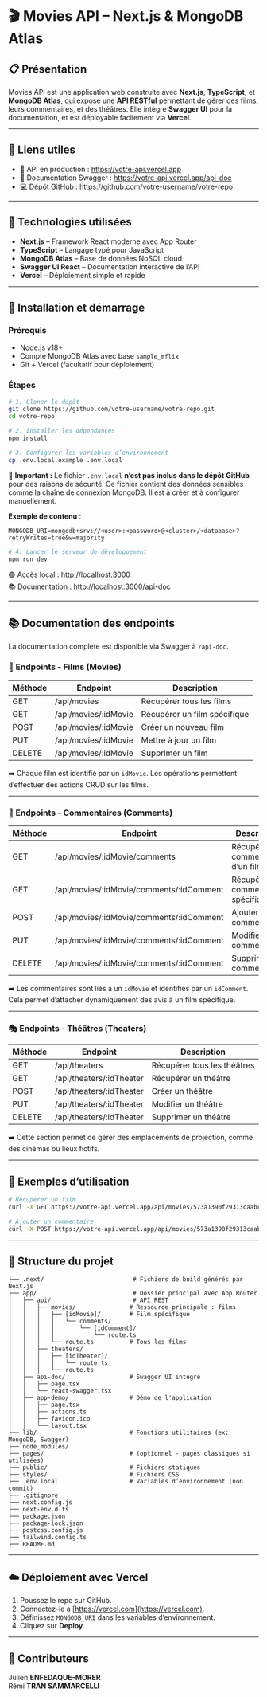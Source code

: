 # 🎬 Movies API – Next.js & MongoDB Atlas

## 📋 Présentation

Movies API est une application web construite avec **Next.js**, **TypeScript**, et **MongoDB Atlas**, qui expose une **API RESTful** permettant de gérer des films, leurs commentaires, et des théâtres. Elle intègre **Swagger UI** pour la documentation, et est déployable facilement via **Vercel**.

---

## 🔗 Liens utiles

- 🔌 API en production : https://votre-api.vercel.app
- 📘 Documentation Swagger : https://votre-api.vercel.app/api-doc
- 💻 Dépôt GitHub : https://github.com/votre-username/votre-repo

---

## 🧰 Technologies utilisées

- **Next.js** – Framework React moderne avec App Router
- **TypeScript** – Langage typé pour JavaScript
- **MongoDB Atlas** – Base de données NoSQL cloud
- **Swagger UI React** – Documentation interactive de l’API
- **Vercel** – Déploiement simple et rapide

---

## 🚀 Installation et démarrage

### Prérequis

- Node.js v18+
- Compte MongoDB Atlas avec base `sample_mflix`
- Git + Vercel (facultatif pour déploiement)

### Étapes

```bash
# 1. Cloner le dépôt
git clone https://github.com/votre-username/votre-repo.git
cd votre-repo

# 2. Installer les dépendances
npm install

# 3. Configurer les variables d’environnement
cp .env.local.example .env.local
```

📌 **Important :** Le fichier `.env.local` **n’est pas inclus dans le dépôt GitHub** pour des raisons de sécurité. Ce fichier contient des données sensibles comme la chaîne de connexion MongoDB. Il est à créer et à configurer manuellement.

**Exemple de contenu** :

```
MONGODB_URI=mongodb+srv://<user>:<password>@<cluster>/<database>?retryWrites=true&w=majority
```

```bash
# 4. Lancer le serveur de développement
npm run dev
```

🟢 Accès local : [http://localhost:3000](http://localhost:3000)  
📚 Documentation : [http://localhost:3000/api-doc](http://localhost:3000/api-doc)

---

## 📚 Documentation des endpoints

La documentation complète est disponible via Swagger à `/api-doc`.

### 🎥 Endpoints - Films (Movies)

| Méthode | Endpoint             | Description                  |
| ------- | -------------------- | ---------------------------- |
| GET     | /api/movies          | Récupérer tous les films     |
| GET     | /api/movies/:idMovie | Récupérer un film spécifique |
| POST    | /api/movies/:idMovie | Créer un nouveau film        |
| PUT     | /api/movies/:idMovie | Mettre à jour un film        |
| DELETE  | /api/movies/:idMovie | Supprimer un film            |

➡️ Chaque film est identifié par un `idMovie`. Les opérations permettent d’effectuer des actions CRUD sur les films.

---

### 💬 Endpoints - Commentaires (Comments)

| Méthode | Endpoint                                 | Description                          |
| ------- | ---------------------------------------- | ------------------------------------ |
| GET     | /api/movies/:idMovie/comments            | Récupérer les commentaires d’un film |
| GET     | /api/movies/:idMovie/comments/:idComment | Récupérer un commentaire spécifique  |
| POST    | /api/movies/:idMovie/comments/:idComment | Ajouter un commentaire               |
| PUT     | /api/movies/:idMovie/comments/:idComment | Modifier un commentaire              |
| DELETE  | /api/movies/:idMovie/comments/:idComment | Supprimer un commentaire             |

➡️ Les commentaires sont liés à un `idMovie` et identifiés par un `idComment`. Cela permet d’attacher dynamiquement des avis à un film spécifique.

---

### 🎭 Endpoints - Théâtres (Theaters)

| Méthode | Endpoint                 | Description                 |
| ------- | ------------------------ | --------------------------- |
| GET     | /api/theaters            | Récupérer tous les théâtres |
| GET     | /api/theaters/:idTheater | Récupérer un théâtre        |
| POST    | /api/theaters/:idTheater | Créer un théâtre            |
| PUT     | /api/theaters/:idTheater | Modifier un théâtre         |
| DELETE  | /api/theaters/:idTheater | Supprimer un théâtre        |

➡️ Cette section permet de gérer des emplacements de projection, comme des cinémas ou lieux fictifs.

---

## 🧪 Exemples d’utilisation

```bash
# Récupérer un film
curl -X GET https://votre-api.vercel.app/api/movies/573a1390f29313caabcd42e8

# Ajouter un commentaire
curl -X POST https://votre-api.vercel.app/api/movies/573a1390f29313caabcd42e8/comments/5a9427648b0beebeb69579e7
```

---

## 📁 Structure du projet

```
├── .next/                         # Fichiers de build générés par Next.js
├── app/                           # Dossier principal avec App Router
│   ├── api/                       # API REST
│   │   ├── movies/               # Ressource principale : films
│   │   │   ├── [idMovie]/        # Film spécifique
│   │   │   │   └── comments/
│   │   │   │       └── [idComment]/
│   │   │   │           └── route.ts
│   │   │   └── route.ts          # Tous les films
│   │   ├── theaters/
│   │   │   ├── [idTheater]/
│   │   │   │   └── route.ts
│   │   │   └── route.ts
│   ├── api-doc/                  # Swagger UI intégré
│   │   ├── page.tsx
│   │   └── react-swagger.tsx
│   ├── app-demo/                 # Démo de l'application
│   │   ├── page.tsx
│   │   ├── actions.ts
│   │   ├── favicon.ico
│   │   └── layout.tsx
├── lib/                          # Fonctions utilitaires (ex: MongoDB, Swagger)
├── node_modules/
├── pages/                        # (optionnel - pages classiques si utilisées)
├── public/                       # Fichiers statiques
├── styles/                       # Fichiers CSS
├── .env.local                    # Variables d’environnement (non commit)
├── .gitignore
├── next.config.js
├── next-env.d.ts
├── package.json
├── package-lock.json
├── postcss.config.js
├── tailwind.config.ts
├── README.md
```

---

## ☁️ Déploiement avec Vercel

1. Poussez le repo sur GitHub.
2. Connectez-le à [https://vercel.com](https://vercel.com).
3. Définissez `MONGODB_URI` dans les variables d’environnement.
4. Cliquez sur **Deploy**.

---

## 👥 Contributeurs

Julien **ENFEDAQUE-MORER**  
Rémi **TRAN SAMMARCELLI**
